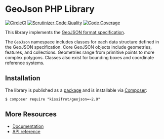 # GeoJson PHP Library

[![CircleCI](https://circleci.com/gh/kissifrot/geojson/tree/master.svg?style=svg)](https://circleci.com/gh/kissifrot/geojson/tree/master)
[![Scrutinizer Code Quality](https://scrutinizer-ci.com/g/kissifrot/geojson/badges/quality-score.png?b=master)](https://scrutinizer-ci.com/g/kissifrot/geojson/?branch=master)
[![Code Coverage](https://scrutinizer-ci.com/g/kissifrot/geojson/badges/coverage.png?b=master)](https://scrutinizer-ci.com/g/kissifrot/geojson/?branch=master)

This library implements the
[GeoJSON format specification](http://www.geojson.org/geojson-spec.html).

The `GeoJson` namespace includes classes for each data structure defined in the
GeoJSON specification. Core GeoJSON objects include geometries, features, and
collections. Geometries range from primitive points to more complex polygons.
Classes also exist for bounding boxes and coordinate reference systems.

## Installation

The library is published as a
[package](https://packagist.org/packages/kissifrot/geojson) and is installable via
[Composer](http://getcomposer.org/):

```
$ composer require "kissifrot/geojson=~2.0"
```

## More Resources

 * [Documentation](http://jmikola.github.io/geojson)
 * [API reference](http://jmikola.github.io/geojson/api)
